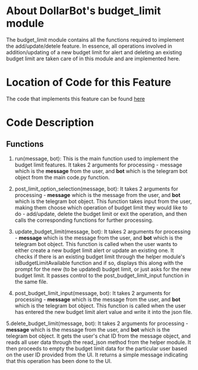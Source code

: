 # About DollarBot's budget_limit module
The budget_limit module contains all the functions required to implement the add/update/detele feature. In essence, all operations involved in addition/updating of a new budget limit for alert and deleting an existing budget limit are taken care of in this module and are implemented here. 

# Location of Code for this Feature
The code that implements this feature can be found [here](https://github.com/KoruptTinker/DollarBot/blob/main/code/budget_limit.py)

# Code Description
## Functions

1. run(message, bot):
This is the main function used to implement the budget limit features. It takes 2 arguments for processing - message which is the **message** from the user, and **bot** which is the telegram bot object from the main code.py function.



2. post_limit_option_selection(message, bot): 
It takes 2 arguments for processing - **message** which is the message from the user, and **bot** which is the telegram bot object. This function takes input from the user, making them choose which operation of budget limit they would like to do - add/update, delete the budget limit or exit the operation, and then calls the corresponding functions for further processing.

3. update_budget_limit(message, bot): 
It takes 2 arguments for processing - **message** which is the message from the user, and **bot** which is the telegram bot object. This function is called when the user wants to either create a new budget limit alert or update an existing one. It checks if there is an existing budget limit through the helper module's isBudgetLimitAvailable function and if so, displays this along with the prompt for the new (to be updated) budget limit, or just asks for the new budget limit. It passes control to the post_budget_limit_input function in the same file.
   
   
4. post_budget_limit_input(message, bot): It takes 2 arguments for processing - **message** which is the message from the user, and **bot** which is the telegram bot object. This function is called when the user has entered the new budget limit alert value and write it into the json file.

5.delete_budget_limit(message, bot):
It takes 2 arguments for processing - **message** which is the message from the user, and **bot** which is the telegram bot object. It gets the user's chat ID from the message object, and reads all user data through the read_json method from the helper module. It then proceeds to empty the budget limit data for the particular user based on the user ID provided from the UI. It returns a simple message indicating that this operation has been done to the UI.
